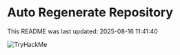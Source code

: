 # Auto Regenerate Repository

This README was last updated: 2025-08-16 11:41:40

 ![TryHackMe](https://tryhackme.com/badge/533634)